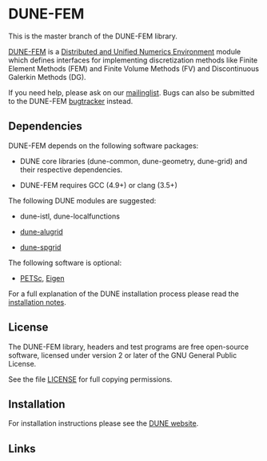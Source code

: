 DUNE-FEM
========

This is the master branch of the DUNE-FEM library.

[DUNE-FEM][0] is a [Distributed and Unified Numerics Environment][1]
module which defines interfaces for implementing discretization methods like Finite Element Methods (FEM)
and Finite Volume Methods (FV) and Discontinuous Galerkin Methods (DG).

If you need help, please ask on our [mailinglist][5]. Bugs can also be submitted
to the DUNE-FEM [bugtracker][6] instead.

Dependencies
------------

DUNE-FEM depends on the following software packages:

* DUNE core libraries (dune-common, dune-geometry, dune-grid)
  and their respective dependencies.

* DUNE-FEM requires GCC (4.9+) or clang (3.5+)

The following DUNE modules are suggested:

* dune-istl, dune-localfunctions

* [dune-alugrid][8]

* [dune-spgrid][9]


The following software is optional:

* [PETSc][3], [Eigen][4]

For a full explanation of the DUNE installation process please read
the [installation notes][2].

License
-------

The DUNE-FEM library, headers and test programs are free open-source software,
licensed under version 2 or later of the GNU General Public License.

See the file [LICENSE][7] for full copying permissions.

Installation
------------

For installation instructions please see the [DUNE website][1].

Links
-----

 [0]: http://www.dune-project.org/fem/
 [1]: http://www.dune-project.org
 [2]: http://www.dune-project.org/doc/installation-notes.html
 [3]: http://www.mcs.anl.gov/petsc/
 [4]: http://eigen.tuxfamily.org
 [5]: http://lists.dune-project.org/mailman/listinfo/dune-fem
 [6]: http://gitlab.dune-project.org/dune-fem/dune-fem/issues
 [7]: LICENSE
 [8]: http://users.dune-project.org/projects/dune-alugrid
 [9]: http://gitlab.dune-project.org/extensions/dune-spgrid
